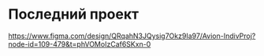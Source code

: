 # Последний проект
https://www.figma.com/design/QRqahN3JQysig7Okz9Ia97/Avion-IndivProj?node-id=109-479&t=phVOMoIzCaf6SKxn-0